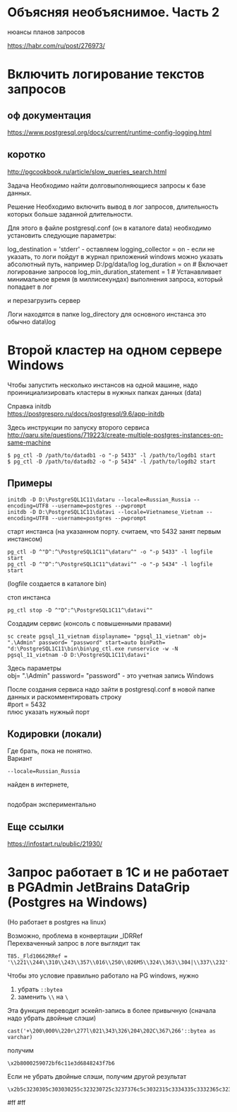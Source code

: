 
# Объясняя необъяснимое. Часть 2
нюансы планов запросов  

https://habr.com/ru/post/276973/

# Включить логирование текстов запросов

## оф документация
https://www.postgresql.org/docs/current/runtime-config-logging.html

## коротко
http://pgcookbook.ru/article/slow_queries_search.html

Задача
Необходимо найти долговыполняющиеся запросы к базе данных.

Решение
Необходимо включить вывод в лог запросов, длительность которых больше заданной длительности.

Для этого в файле postgresql.conf (он в каталоге data) необходимо установить следующие параметры:

log_destination = 'stderr' - оставляем
logging_collector = on - если не указать, то логи пойдут в журнал приложений windows
можно указать абсолютный путь, например D:/pg/data/log
log_duration = on                # Включает логирование запросов
log_min_duration_statement = 1   # Устанавливает минимальное время (в миллисекундах) выполнения запроса, который попадает в лог

и перезагрузить сервер

Логи находятся в папке log_directory
для основного инстанса это обычно data\log

# Второй кластер на одном сервере Windows

Чтобы запустить несколько инстансов на одной машине, надо проинициализировать кластеры в нужных папках данных (data)  

Справка initdb  
https://postgrespro.ru/docs/postgresql/9.6/app-initdb  

Здесь инструкции по запуску второго сервиса  
http://qaru.site/questions/719223/create-multiple-postgres-instances-on-same-machine  
```
$ pg_ctl -D /path/to/datadb1 -o "-p 5433" -l /path/to/logdb1 start  
$ pg_ctl -D /path/to/datadb2 -o "-p 5434" -l /path/to/logdb2 start  
```

## Примеры  

```
initdb -D D:\PostgreSQL1C11\dataru --locale=Russian_Russia --encoding=UTF8 --username=postgres --pwprompt  
initdb -D D:\PostgreSQL1C11\datavi --locale=Vietnamese_Vietnam --encoding=UTF8 --username=postgres --pwprompt  
``` 

старт инстанса (на указанном порту. считаем, что 5432 занят первым инстансом)  
```
pg_ctl -D ^"D^:^\PostgreSQL1C11^\dataru^" -o "-p 5433" -l logfile start  
pg_ctl -D ^"D^:^\PostgreSQL1C11^\datavi^" -o "-p 5434" -l logfile start  
```
(logfile создается в каталоге bin)  

стоп инстанса  
```
pg_ctl stop -D ^"D^:^\PostgreSQL1C11^\datavi^"  
```

Создадим сервис
(консоль с повышенными правами)
```  
sc create pgsql_11_vietnam displayname= "pgsql_11_vietnam" obj= ".\Admin" password= "password" start=auto binPath= "d:\PostgreSQL1C11\bin\bin\pg_ctl.exe runservice -w -N pgsql_11_vietnam -D D:\PostgreSQL1C11\datavi"
```
Здесь параметры  
obj= ".\Admin" password= "password" - это учетная запись Windows  

После создания сервиса надо зайти в postgresql.conf в новой папке данных и раскомментировать строку  
#port = 5432  
плюс указать нужный порт  

## Кодировки (локали)
Где брать, пока не понятно.  
Вариант 
```
--locale=Russian_Russia
```
найден в интернете,  
```--locale=Vietnamese_Vietnam
```
подобран экспериментально  


## Еще ссылки
  
https://infostart.ru/public/21930/  

# Запрос работает в 1С и не работает в PGAdmin JetBrains DataGrip (Postgres на Windows)
(Но работает в postgres на linux)  

Возможно, проблема в конвертации _IDRRef  
Перехваченный запрос в логе выглядит так
```
T85._Fld10662RRef = '\\221\\244\\310\\243\\357\\016\\250\\026M5\\324\\363\\304|\\337\\232'::bytea  
```

Чтобы это условие правильно работало на PG windows, нужно  
1) убрать `::bytea`
2) заменить `\\` на `\`

Эта функция переводит эскейп-запись в более привычную (сначала надо убрать двойные слэши)  
```
cast('+\200\000%\220r\277l\021\343\326\204\202C\367\266'::bytea as varchar)
```
получим  
```
\x2b8000259072bf6c11e3d6848243f7b6
```

Если не убрать двойные слэши, получим другой результат  
```
\x2b5c3230305c303030255c323230725c3237376c5c3032315c3334335c3332365c3230345c323032435c3336375c323636
```

#ff
#ff
